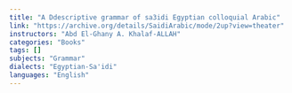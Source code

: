 ```yaml
---
title: "A Ddescriptive grammar of sa3idi Egyptian colloquial Arabic"
link: "https://archive.org/details/SaidiArabic/mode/2up?view=theater"
instructors: "Abd El-Ghany A. Khalaf-ALLAH"
categories: "Books"
tags: []
subjects: "Grammar"
dialects: "Egyptian-Sa'idi"
languages: "English"
---
```

